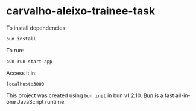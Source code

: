 # carvalho-aleixo-trainee-task

To install dependencies:

```bash
bun install
```

To run:

```bash
bun run start-app
```

Access it in:

```browser
localhost:3000
````


This project was created using `bun init` in bun v1.2.10. [Bun](https://bun.sh) is a fast all-in-one JavaScript runtime.
